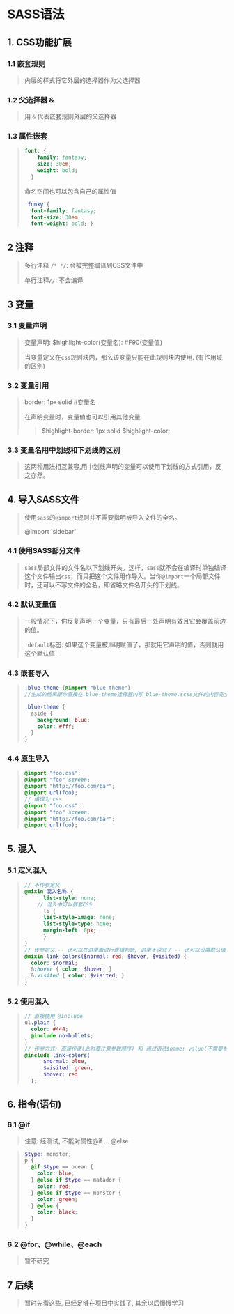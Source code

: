 # SASS语法

## 1. CSS功能扩展

### 1.1  嵌套规则

> 内层的样式将它外层的选择器作为父选择器

### 1.2 父选择器 &

> 用 `&` 代表嵌套规则外层的父选择器

### 1.3 属性嵌套

> ```scss
> font: {
>     family: fantasy;
>     size: 30em;
>     weight: bold;
>   }
> ```
>
> 命名空间也可以包含自己的属性值
>
> ```scss
> .funky {
>   font-family: fantasy;
>   font-size: 30em;
>   font-weight: bold; }
> ```

## 2 注释

> 多行注释 `/* */`: 会被完整编译到CSS文件中
>
> 单行注释`//`: 不会编译

## 3 变量

### 3.1 变量声明

> 变量声明: $highlight-color(变量名): #F90(变量值)
>
> 当变量定义在`css`规则块内，那么该变量只能在此规则块内使用. (有作用域的区别)

### 3.2 变量引用

> border: 1px solid #变量名
>
> 在声明变量时，变量值也可以引用其他变量
>
> > $highlight-border: 1px solid $highlight-color;

### 3.3 变量名用中划线和下划线的区别

> 这两种用法相互兼容,用中划线声明的变量可以使用下划线的方式引用，反之亦然。

## 4. 导入SASS文件

> 使用`sass`的`@import`规则并不需要指明被导入文件的全名。
>
> @import 'sidebar'

### 4.1 使用SASS部分文件

> `sass`局部文件的文件名以下划线开头。这样，`sass`就不会在编译时单独编译这个文件输出`css`，而只把这个文件用作导入。当你`@import`一个局部文件时，还可以不写文件的全名，即省略文件名开头的下划线。

### 4.2 默认变量值

> 一般情况下，你反复声明一个变量，只有最后一处声明有效且它会覆盖前边的值。
>
> `!default`标签: 如果这个变量被声明赋值了，那就用它声明的值，否则就用这个默认值.

### 4.3 嵌套导入

> ```scss
> .blue-theme {@import "blue-theme"}
> //生成的结果跟你直接在.blue-theme选择器内写_blue-theme.scss文件的内容完全一样。
> 
> .blue-theme {
>   aside {
>     background: blue;
>     color: #fff;
>   }
> }
> ```

### 4.4 原生导入

> ```scss
> @import "foo.css";
> @import "foo" screen;
> @import "http://foo.com/bar";
> @import url(foo);
> // 编译为 css
> @import "foo.css";
> @import "foo" screen;
> @import "http://foo.com/bar";
> @import url(foo);
> ```

## 5. 混入

### 5.1 定义混入

> ```scss
> // 不传参定义
> @mixin 混入名称 {
>   	list-style: none;
>     // 混入中可以嵌套CSS
>   	li {
>     	list-style-image: none;
>     	list-style-type: none;
>     	margin-left: 0px;
>   	}
> }
> // 传参定义 -- 还可以在这里面进行逻辑判断, 这里不深究了 -- 还可以设置默认值
> @mixin link-colors($normal: red, $hover, $visited) {
>   color: $normal;
>   &:hover { color: $hover; }
>   &:visited { color: $visited; }
> }
> ```

### 5.2 使用混入

> ```scss
> // 直接使用 @include
> ul.plain {
>   color: #444;
>   @include no-bullets;
> }
> // 传参方式: 直接传递(此时要注意参数顺序) 和 通过语法$name: value(不需要参数顺序)
> @include link-colors(
>       $normal: blue,
>       $visited: green,
>       $hover: red
>   );
> ```

## 6. 指令(语句)

### 6.1 @if

> 注意: 经测试, 不能对属性@if ... @else

> ```scss
> $type: monster;
> p {
>   @if $type == ocean {
>     color: blue;
>   } @else if $type == matador {
>     color: red;
>   } @else if $type == monster {
>     color: green;
>   } @else {
>     color: black;
>   }
> }
> ```

### 6.2 @for、@while、@each

> 暂不研究

## 7 后续

> 暂时先看这些, 已经足够在项目中实践了, 其余以后慢慢学习

